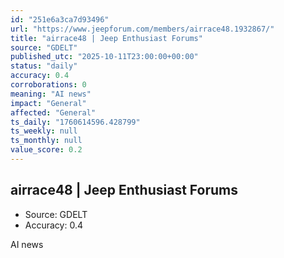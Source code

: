```yaml
---
id: "251e6a3ca7d93496"
url: "https://www.jeepforum.com/members/airrace48.1932867/"
title: "airrace48 | Jeep Enthusiast Forums"
source: "GDELT"
published_utc: "2025-10-11T23:00:00+00:00"
status: "daily"
accuracy: 0.4
corroborations: 0
meaning: "AI news"
impact: "General"
affected: "General"
ts_daily: "1760614596.428799"
ts_weekly: null
ts_monthly: null
value_score: 0.2
---
```

## airrace48 | Jeep Enthusiast Forums

- Source: GDELT
- Accuracy: 0.4

AI news
